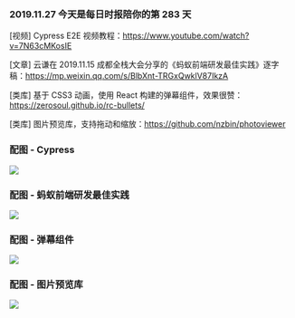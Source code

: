 ### 2019.11.27 今天是每日时报陪你的第 283 天

[视频] Cypress E2E 视频教程：<https://www.youtube.com/watch?v=7N63cMKosIE>

[文章] 云谦在 2019.11.15 成都全栈大会分享的《蚂蚁前端研发最佳实践》逐字稿：<https://mp.weixin.qq.com/s/BlbXnt-TRGxQwklV87IkzA>

[类库] 基于 CSS3 动画，使用 React 构建的弹幕组件，效果很赞：<https://zerosoul.github.io/rc-bullets/>

[类库] 图片预览库，支持拖动和缩放：<https://github.com/nzbin/photoviewer>

### 配图 - Cypress
![](http://qn.40zhe.com/C47A1EB3-93A6-46BA-AA05-5B689652280D.png)

### 配图 - 蚂蚁前端研发最佳实践
![](http://qn.40zhe.com/YBuUPfe3wbSuMjcVRN0uUQ.webp)

### 配图 - 弹幕组件
![](https://raw.githubusercontent.com/zerosoul/rc-bullets/master/demo.gif)

### 配图 - 图片预览库
![](http://qn.40zhe.com/CF4A1A1D-21C3-4CCA-AAF1-4CDE3DBC3829.png)
